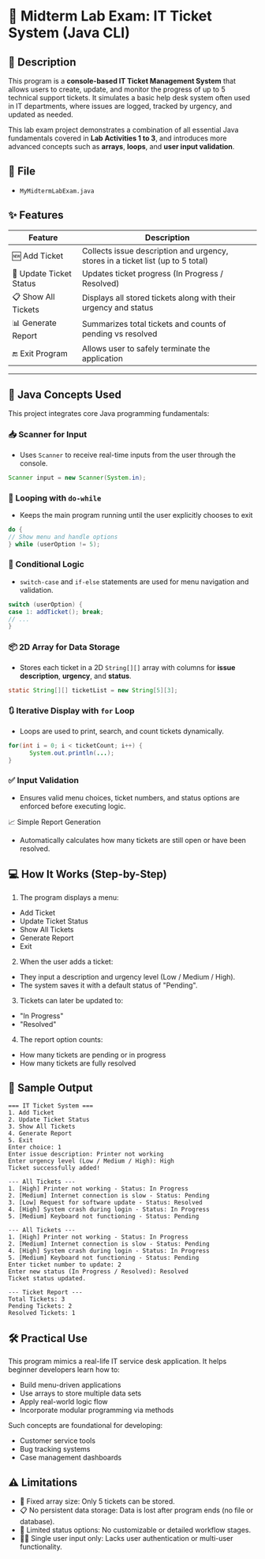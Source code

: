 # 🧾 Midterm Lab Exam: IT Ticket System (Java CLI)

## 📌 Description

This program is a **console-based IT Ticket Management System** that allows users to create, update, and monitor the progress of up to 5 technical support tickets. It simulates a basic help desk system often used in IT departments, where issues are logged, tracked by urgency, and updated as needed.

This lab exam project demonstrates a combination of all essential Java fundamentals covered in **Lab Activities 1 to 3**, and introduces more advanced concepts such as **arrays**, **loops**, and **user input validation**.

## 📂 File
- `MyMidtermLabExam.java`

## ✨ Features

| Feature | Description |
|--------|-------------|
| 🆕 Add Ticket | Collects issue description and urgency, stores in a ticket list (up to 5 total) |
| 🔄 Update Ticket Status | Updates ticket progress (In Progress / Resolved) |
| 📋 Show All Tickets | Displays all stored tickets along with their urgency and status |
| 📊 Generate Report | Summarizes total tickets and counts of pending vs resolved |
| 🔚 Exit Program | Allows user to safely terminate the application |

---

## 🧠 Java Concepts Used

This project integrates core Java programming fundamentals:

### 📥 Scanner for Input
- Uses `Scanner` to receive real-time inputs from the user through the console.

```java
Scanner input = new Scanner(System.in);
```

### 🔁 Looping with `do-while`
- Keeps the main program running until the user explicitly chooses to exit

```java
do {
// Show menu and handle options
} while (userOption != 5);
```

### 🧩 Conditional Logic
- `switch-case` and `if-else` statements are used for menu navigation and validation.

```java
switch (userOption) {
case 1: addTicket(); break;
// ...
}
```

### 📦 2D Array for Data Storage
- Stores each ticket in a 2D `String[][]` array with columns for **issue** **description**, **urgency**, and **status**.

```java
static String[][] ticketList = new String[5][3];
```

### 🔃 Iterative Display with `for` Loop
- Loops are used to print, search, and count tickets dynamically.

```java
for(int i = 0; i < ticketCount; i++) {
      System.out.println(...);
}
```

### ✅ Input Validation
- Ensures valid menu choices, ticket numbers, and status options are enforced before executing logic.

📈 Simple Report Generation
- Automatically calculates how many tickets are still open or have been resolved.

## 💻 How It Works (Step-by-Step)
1. The program displays a menu:
- Add Ticket
- Update Ticket Status
- Show All Tickets
- Generate Report
- Exit

2. When the user adds a ticket:
- They input a description and urgency level (Low / Medium / High).
- The system saves it with a default status of "Pending".

3. Tickets can later be updated to:
- "In Progress"
- "Resolved"

4. The report option counts:
- How many tickets are pending or in progress
- How many tickets are fully resolved

## 🧪 Sample Output
```
=== IT Ticket System ===
1. Add Ticket
2. Update Ticket Status
3. Show All Tickets
4. Generate Report
5. Exit
Enter choice: 1
Enter issue description: Printer not working
Enter urgency level (Low / Medium / High): High
Ticket successfully added!
```
```
--- All Tickets ---
1. [High] Printer not working - Status: In Progress  
2. [Medium] Internet connection is slow - Status: Pending  
3. [Low] Request for software update - Status: Resolved  
4. [High] System crash during login - Status: In Progress  
5. [Medium] Keyboard not functioning - Status: Pending 
```
```
--- All Tickets ---
1. [High] Printer not working - Status: In Progress  
2. [Medium] Internet connection is slow - Status: Pending  
4. [High] System crash during login - Status: In Progress  
5. [Medium] Keyboard not functioning - Status: Pending  
Enter ticket number to update: 2  
Enter new status (In Progress / Resolved): Resolved  
Ticket status updated.
```
```
--- Ticket Report ---
Total Tickets: 3
Pending Tickets: 2
Resolved Tickets: 1
```

## 🛠️ Practical Use
This program mimics a real-life IT service desk application. It helps beginner developers learn how to:
- Build menu-driven applications
- Use arrays to store multiple data sets
- Apply real-world logic flow
- Incorporate modular programming via methods

Such concepts are foundational for developing:
- Customer service tools
- Bug tracking systems
- Case management dashboards

## ⚠️ Limitations
- 🔢 Fixed array size: Only 5 tickets can be stored.
- 📋 No persistent data storage: Data is lost after program ends (no file or database).
- 🧠 Limited status options: No customizable or detailed workflow stages.
- 🧑‍💻 Single user input only: Lacks user authentication or multi-user functionality.
